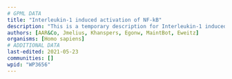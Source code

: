 ```yaml
---
# GPML DATA
title: "Interleukin-1 induced activation of NF-kB"
description: "This is a temporary description for Interleukin-1 induced activation of NF-kB"
authors: [AAR&Co, Jmelius, Khanspers, Egonw, MaintBot, Eweitz]
organisms: [Homo sapiens]
# ADDITIONAL DATA
last-edited: 2021-05-23
communities: []
wpid: "WP3656"
---
```

